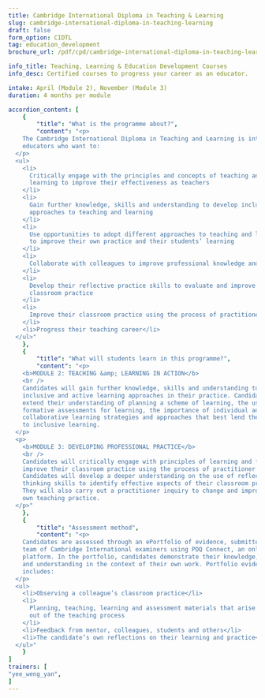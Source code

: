 ```yaml
---
title: Cambridge International Diploma in Teaching & Learning 
slug: cambridge-international-diploma-in-teaching-learning
draft: false
form_option: CIDTL
tag: education_development
brochure_url: /pdf/cpd/cambridge-international-diploma-in-teaching-learning.pdf

info_title: Teaching, Learning & Education Development Courses
info_desc: Certified courses to progress your career as an educator.

intake: April (Module 2), November (Module 3)
duration: 4 months per module

accordion_content: [
    {
        "title": "What is the programme about?",
        "content": "<p>
    The Cambridge International Diploma in Teaching and Learning is intended for
    educators who want to:
  </p>
  <ul>
    <li>
      Critically engage with the principles and concepts of teaching and
      learning to improve their effectiveness as teachers
    </li>
    <li>
      Gain further knowledge, skills and understanding to develop inclusive
      approaches to teaching and learning
    </li>
    <li>
      Use opportunities to adopt different approaches to teaching and learning
      to improve their own practice and their students’ learning
    </li>
    <li>
      Collaborate with colleagues to improve professional knowledge and practice
    </li>
    <li>
      Develop their reflective practice skills to evaluate and improve their
      classroom practice
    </li>
    <li>
      Improve their classroom practice using the process of practitioner inquiry
    </li>
    <li>Progress their teaching career</li>
  </ul>"
    },
    {
        "title": "What will students learn in this programme?",
        "content": "<p>
    <b>MODULE 2: TEACHING &amp; LEARNING IN ACTION</b>
    <br />
    Candidates will gain further knowledge, skills and understanding to develop
    inclusive and active learning approaches in their practice. Candidates will
    extend their understanding of planning a scheme of learning, the use of
    formative assessments for learning, the importance of individual and
    collaborative learning strategies and approaches that best lend themselves
    to inclusive learning.
  </p>
  <p>
    <b>MODULE 3: DEVELOPING PROFESSIONAL PRACTICE</b>
    <br />
    Candidates will critically engage with principles of learning and further
    improve their classroom practice using the process of practitioner inquiry.
    Candidates will develop a deeper understanding on the use of reflective
    thinking skills to identify effective aspects of their classroom practice.
    They will also carry out a practitioner inquiry to change and improve their
    own teaching practice.
  </p>"
    },
    {
        "title": "Assessment method",
        "content": "<p>
    Candidates are assessed through an ePortfolio of evidence, submitted to a
    team of Cambridge International examiners using PDQ Connect, an online
    platform. In the portfolio, candidates demonstrate their knowledge, skills
    and understanding in the context of their own work. Portfolio evidence
    includes:
  </p>
  <ul>
    <li>Observing a colleague’s classroom practice</li>
    <li>
      Planning, teaching, learning and assessment materials that arise naturally
      out of the teaching process
    </li>
    <li>Feedback from mentor, colleagues, students and others</li>
    <li>The candidate’s own reflections on their learning and practice</li>
  </ul>"
    }
]
trainers: [
"yee_weng_yan",
]
---
```

